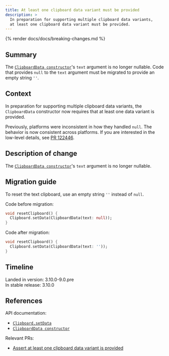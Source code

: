 ```yaml
---
title: At least one clipboard data variant must be provided
description: >
  In preparation for supporting multiple clipboard data variants,
  at least one clipboard data variant must be provided.
---
```


{% render docs/docs/breaking-changes.md %}

## Summary

The [`ClipboardData constructor`][]'s `text` argument is no longer nullable.
Code that provides `null` to the `text` argument must be migrated to provide
an empty string `''`.

## Context

In preparation for supporting multiple clipboard data variants, the
`ClipboardData` constructor now requires that at least one data variant is
provided.

Previously, platforms were inconsistent in how they handled `null`.
The behavior is now consistent across platforms. If you are interested
in the low-level details, see [PR 122446][].

## Description of change

The [`ClipboardData constructor`][]'s `text` argument is no longer nullable.

## Migration guide

To reset the text clipboard, use an empty string `''` instead of `null`.

Code before migration:

```dart
void resetClipboard() {
  Clipboard.setData(ClipboardData(text: null));
}
```

Code after migration:

```dart
void resetClipboard() {
  Clipboard.setData(ClipboardData(text: ''));
}
```

## Timeline

Landed in version: 3.10.0-9.0.pre<br>
In stable release: 3.10.0

## References

API documentation:

* [`Clipboard.setData`][]
* [`ClipboardData constructor`][]

Relevant PRs:

* [Assert at least one clipboard data variant is provided][]

[`ClipboardData constructor`]: {{site.api}}/flutter/services/ClipboardData/ClipboardData.html
[`Clipboard.setData`]: {{site.api}}/flutter/services/Clipboard/setData.html
[PR 122446]: {{site.repo.flutter}}/pull/122446
[Assert at least one clipboard data variant is provided]: {{site.repo.flutter}}/pull/122446
